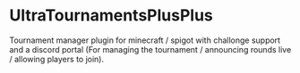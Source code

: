 # UltraTournamentsPlusPlus
Tournament manager plugin for minecraft / spigot with challonge support and a discord portal (For managing the tournament / announcing rounds live / allowing players to join).
